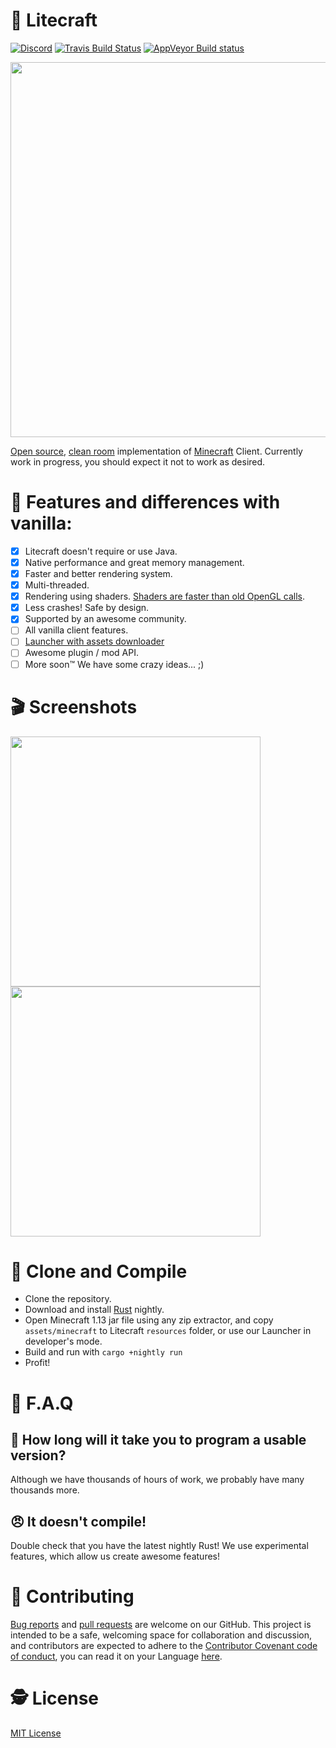 # 👾 Litecraft
[![Discord](https://img.shields.io/discord/371055566480605184.svg)](https://discord.gg/qKjuDxx)
[![Travis Build Status](https://travis-ci.org/Litecrafty/Litecraft.svg?branch=master)](https://travis-ci.org/Litecrafty/Litecraft)
[![AppVeyor Build status](https://ci.appveyor.com/api/projects/status/8w3v571dpu2a84y6?svg=true)](https://ci.appveyor.com/project/Litecrafty/litecraft)

<img src="https://i.imgur.com/JwRuNEl.gif" width="600">

[Open source](https://en.wikipedia.org/wiki/Free_and_open-source_software), [clean room](https://en.wikipedia.org/wiki/Clean_room_design) implementation of [Minecraft](https://minecraft.net) Client. Currently work in progress, you should expect it not to work as desired.

# 💠 Features and differences with vanilla:
- [X] Litecraft doesn't require or use Java.
- [X] Native performance and great memory management.
- [X] Faster and better rendering system.
- [X] Multi-threaded.
- [X] Rendering using shaders. [Shaders are faster than old OpenGL calls](https://thebookofshaders.com/00/).
- [X] Less crashes! Safe by design.
- [X] Supported by an awesome community.
- [ ] All vanilla client features.
- [ ] [Launcher with assets downloader](https://github.com/Litecrafty/Launcher)
- [ ] Awesome plugin / mod API.
- [ ] More soon™ We have some crazy ideas... ;)

# 🎬 Screenshots
<img src="https://cdn.discordapp.com/attachments/377277794595635210/377296799892766720/unknown.png" width="400">
<img src="https://cdn.discordapp.com/attachments/377277794595635210/377277937902419968/687474703a2f2f692e696d6775722e636f6d2f68465967334a752e706e67.png" width="400">

# 🔧 Clone and Compile

 - Clone the repository.
 - Download and install [Rust](https://rustup.rs/) nightly.
 - Open Minecraft 1.13 jar file using any zip extractor, and copy `assets/minecraft` to Litecraft `resources` folder, or use our Launcher in developer's mode.
 - Build and run with `cargo +nightly run`
 - Profit!

# 🎉 F.A.Q

## 🤔 How long will it take you to program a usable version?
Although we have thousands of hours of work, we probably have many thousands more.

## 😠 It doesn't compile!
Double check that you have the latest nightly Rust! We use experimental features, which allow us create awesome features!

# 🤘 Contributing
[Bug reports](https://github.com/Litecrafty/Litecraft/issues) and [pull requests](https://github.com/Litecrafty/Litecraft/pulls) are welcome on our GitHub. This project is intended to be a safe, welcoming space for collaboration and discussion, and contributors are expected to adhere to the [Contributor Covenant code of conduct](https://github.com/Litecrafty/Litecraft/blob/master/CONTRIBUTING.md), you can read it on your Language [here](https://www.contributor-covenant.org/translations.html).

# 🕵 License
[MIT License](https://github.com/Litecrafty/Litecraft/blob/master/LICENSE)
